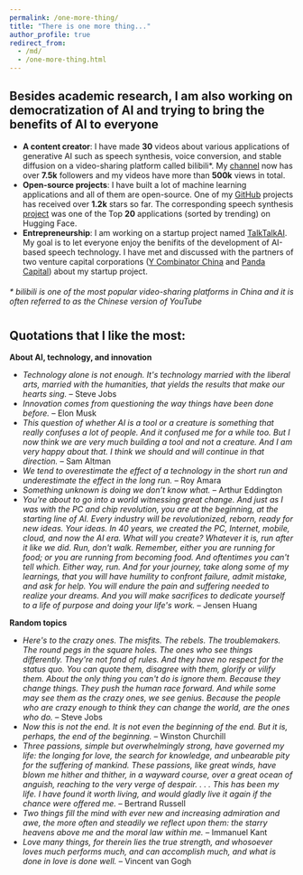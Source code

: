 ```yaml
---
permalink: /one-more-thing/
title: "There is one more thing..."
author_profile: true
redirect_from: 
  - /md/
  - /one-more-thing.html
---
```


## Besides academic research, I am also working on democratization of AI and trying to bring the benefits of AI to everyone

* **A content creator**: I have made **30** videos about various applications of generative AI such as speech synthesis, voice conversion, and stable diffusion on a video-sharing platform called bilibili*. My [channel](https://space.bilibili.com/501495851?spm_id_from=333.1007.0.0) now has over **7.5k** followers and my videos have more than **500k** views in total.
* **Open-source projects**: I have built a lot of machine learning applications and all of them are open-source. One of my [GitHub](https://github.com/KevinWang676) projects has received over **1.2k** stars so far. The corresponding speech synthesis [project](https://huggingface.co/spaces/kevinwang676/Bark-with-Voice-Cloning) was one of the Top **20** applications (sorted by trending) on Hugging Face.
* **Entrepreneurship**: I am working on a startup project named [TalkTalkAI](http://www.talktalkai.com/). My goal is to let everyone enjoy the benifits of the development of AI-based speech technology. I have met and discussed with the partners of two venture capital corporations ([Y Combinator China](https://www.miracleplus.com/en/) and [Panda Capital](https://www.pandavcfund.com/f)) about my startup project.

<h6> * bilibili is one of the most popular video-sharing platforms in China and it is often referred to as the Chinese version of YouTube</h6>

<h1></h1>

## Quotations that I like the most:
**About AI, technology, and innovation**
* *Technology alone is not enough. It's technology married with the liberal arts, married with the humanities, that yields the results that make our hearts sing.* – Steve Jobs
* *Innovation comes from questioning the way things have been done before.* – Elon Musk
* *This question of whether AI is a tool or a creature is something that really confuses a lot of people. And it confused me for a while too. But I now think we are very much building a tool and not a creature. And I am very happy about that. I think we should and will continue in that direction.* – Sam Altman
* *We tend to overestimate the effect of a technology in the short run and underestimate the effect in the long run.* – Roy Amara
* *Something unknown is doing we don’t know what.* – Arthur Eddington
* *You're about to go into a world witnessing great change. And just as I was with the PC and chip revolution, you are at the beginning, at the starting line of AI. Every industry will be revolutionized, reborn, ready for new ideas. Your ideas. In 40 years, we created the PC, Internet, mobile, cloud, and now the AI era. What will you create? Whatever it is, run after it like we did. Run, don't walk. Remember, either you are running for food; or you are running from becoming food. And oftentimes you can't tell which. Either way, run. And for your journey, take along some of my learnings, that you will have humility to confront failure, admit mistake, and ask for help. You will endure the pain and suffering needed to realize your dreams. And you will make sacrifices to dedicate yourself to a life of purpose and doing your life's work.* – Jensen Huang

**Random topics**
* *Here's to the crazy ones. The misfits. The rebels. The troublemakers. The round pegs in the square holes. The ones who see things differently. They're not fond of rules. And they have no respect for the status quo. You can quote them, disagree with them, glorify or vilify them. About the only thing you can't do is ignore them. Because they change things. They push the human race forward. And while some may see them as the crazy ones, we see genius. Because the people who are crazy enough to think they can change the world, are the ones who do.* – Steve Jobs
* *Now this is not the end. It is not even the beginning of the end. But it is, perhaps, the end of the beginning.* – Winston Churchill
* *Three passions, simple but overwhelmingly strong, have governed my life: the longing for love, the search for knowledge, and unbearable pity for the suffering of mankind. These passions, like great winds, have blown me hither and thither, in a wayward course, over a great ocean of anguish, reaching to the very verge of despair. . . . This has been my life. I have found it worth living, and would gladly live it again if the chance were offered me.* – Bertrand Russell
* *Two things fill the mind with ever new and increasing admiration and awe, the more often and steadily we reflect upon them: the starry heavens above me and the moral law within me.* – Immanuel Kant
* *Love many things, for therein lies the true strength, and whosoever loves much performs much, and can accomplish much, and what is done in love is done well.* – Vincent van Gogh 
